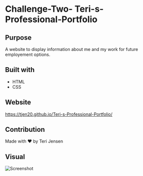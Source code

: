# Challenge-Two- Teri-s-Professional-Portfolio

## Purpose
A website to display information about me and my work for future employement options.

## Built with
* HTML
* CSS

## Website
https://tjen20.github.io/Teri-s-Professional-Portfolio/

## Contribution
Made with ❤️ by Teri Jensen

## Visual
![Screenshot](https://user-images.githubusercontent.com/89708940/134826156-2b854bd7-2942-4e78-867b-d3389e153b7a.jpg)
